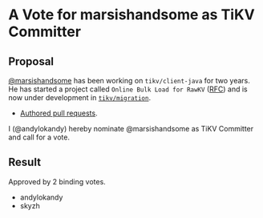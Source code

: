 # A Vote for marsishandsome as TiKV Committer

## Proposal

[@marsishandsome](https://github.com/marsishandsome) has been working on `tikv/client-java` for two years. He has started a project called `Online Bulk Load for RawKV` ([RFC](https://github.com/tikv/rfcs/pull/72)) and is now under development in [`tikv/migration`](https://github.com/tikv/migration).

* [Authored pull requests](https://github.com/tikv/client-java/commits?author=marsishandsome).

I (@andylokandy) hereby nominate @marsishandsome as TiKV Committer and call for a vote.

## Result

Approved by 2 binding votes.

* andylokandy
* skyzh
